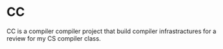 CC
==

CC is a compiler compiler project that build compiler infrastractures for a review for my CS compiler class.
